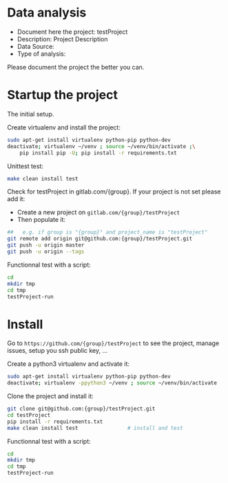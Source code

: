 # Data analysis
- Document here the project: testProject
- Description: Project Description
- Data Source:
- Type of analysis:

Please document the project the better you can.

# Startup the project

The initial setup.

Create virtualenv and install the project:
```bash
sudo apt-get install virtualenv python-pip python-dev
deactivate; virtualenv ~/venv ; source ~/venv/bin/activate ;\
    pip install pip -U; pip install -r requirements.txt
```

Unittest test:
```bash
make clean install test
```

Check for testProject in gitlab.com/{group}.
If your project is not set please add it:

- Create a new project on `gitlab.com/{group}/testProject`
- Then populate it:

```bash
##   e.g. if group is "{group}" and project_name is "testProject"
git remote add origin git@github.com:{group}/testProject.git
git push -u origin master
git push -u origin --tags
```

Functionnal test with a script:

```bash
cd
mkdir tmp
cd tmp
testProject-run
```

# Install

Go to `https://github.com/{group}/testProject` to see the project, manage issues,
setup you ssh public key, ...

Create a python3 virtualenv and activate it:

```bash
sudo apt-get install virtualenv python-pip python-dev
deactivate; virtualenv -ppython3 ~/venv ; source ~/venv/bin/activate
```

Clone the project and install it:

```bash
git clone git@github.com:{group}/testProject.git
cd testProject
pip install -r requirements.txt
make clean install test                # install and test
```
Functionnal test with a script:

```bash
cd
mkdir tmp
cd tmp
testProject-run
```
